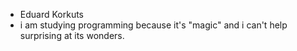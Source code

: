 
 * Eduard Korkuts
 * i am studying programming because it's "magic" and i can't help surprising at its wonders.
